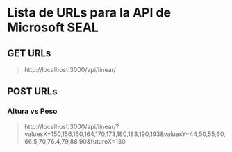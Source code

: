 # Lista de URLs para la API de Microsoft SEAL

## GET URLs

> http://localhost:3000/api/linear/

## POST URLs

### Altura vs Peso

> http://localhost:3000/api/linear/?valuesX=150,156,160,164,170,173,180,183,190,193&valuesY=44,50,55,60,66.5,70,76.4,79,88,90&futureX=180
